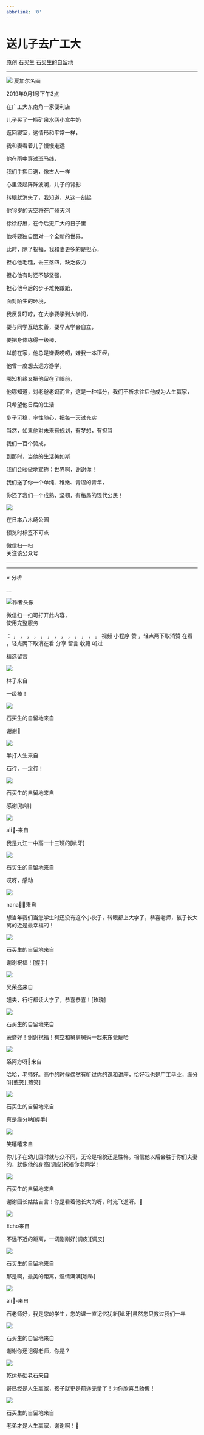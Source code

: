 ```yaml
---
abbrlink: '0'
---
```

#  送儿子去广工大

原创  石买生  [ 石买生的自留地 ](javascript:void\(0\);)

__ _ _ _ _

![](https://mmbiz.qpic.cn/mmbiz_jpg/hVNLue76EhibzBhfx5xytPXJkuG9Ieaibn4KfYpPftkObMSYfBElOz2mbLh2G1IBbK22nGVUaXwfibPA4wYH4Gjug/640?wx_fmt=jpeg)
夏加尔名画

2019年9月1号下午3点

在广工大东南角一家便利店

儿子买了一瓶矿泉水两小盒牛奶

返回寝室，这情形和平常一样，

我和妻看着儿子慢慢走远

他在雨中穿过斑马线，

我们手挥目送，像古人一样

心里泛起阵阵波澜，儿子的背影

转眼就消失了，我知道，从这一刻起

他18岁的天空将在广州天河

徐徐舒展，在今后更广大的日子里

他将要独自面对一个全新的世界，

此时，除了祝福，我和妻更多的是担心，

担心他毛糙，丢三落四，缺乏毅力

担心他有时还不够坚强，

担心他今后的步子难免踉跄，

面对陌生的环境，

我反复叮咛，在大学要学到大学问，

要与同学互助友善，要早点学会自立，

要把身体练得一级棒，

以前在家，他总是嫌妻唠叨，嫌我一本正经，

他曾一度想去远方游学，

哪知机缘又把他留在了眼前，

他哪知道，对老爸老妈而言，这是一种福分，我们不祈求往后他成为人生赢家，

只希望他日后的生活

步子沉稳，率性随心，把每一天过充实

当然，如果他对未来有规划，有梦想，有担当

我们一百个赞成，

到那时，当他的生活美如斯

我们会骄傲地宣称：世界啊，谢谢你！

我们送了你一个单纯、稚嫩、青涩的青年，

你还了我们一个成熟，坚韧，有格局的现代公民！

![](https://mmbiz.qpic.cn/mmbiz_jpg/hVNLue76EhibzBhfx5xytPXJkuG9IeaibnFn2NLsdd4ib8Fia5nBMlTb04qWCPLR5nmUU0ibxgxzYIkU9jv9QjJ7Nicg/640?wx_fmt=jpeg)

在日本八木崎公园

预览时标签不可点

微信扫一扫  
关注该公众号





****



****



×  分析

__

![作者头像](http://mmbiz.qpic.cn/mmbiz_png/hVNLue76EhibricgkQZeT964ria54dgJkqVBX9ibyvn7PmGOltlupHdVshOibeQZDSypqiaIBNKdw8cwXfXfBZkPVgVg/0?wx_fmt=png)

微信扫一扫可打开此内容，  
使用完整服务

：  ，  ，  ，  ，  ，  ，  ，  ，  ，  ，  ，  ，  。  视频  小程序  赞  ，轻点两下取消赞  在看  ，轻点两下取消在看
分享  留言  收藏  听过

精选留言

![](http://wx.qlogo.cn/mmopen/PiajxSqBRaEI6jREuKbiaHFq2PichpZEdGVDgcg8XiamuDIf7r8azoawm7J9Wc7IiaBLMocNA74YPialEL0LTvmlNqgQD9Azaj8eteAd0E84icialDTbCDicaFHicCEdWDQkiamQa3J/64)

林子来自

一级棒！

![](http://wx.qlogo.cn/mmhead/Q3auHgzwzM4ELPv9zSiaIDouClt0fOcfibXKFibPXptvGvnLVF6qUCyQg/64)

石买生的自留地来自

谢谢🤝

![](http://wx.qlogo.cn/mmopen/zGMQ7uVeU4U1RM48Pra4RxvmDrZSQ8FrW9u471fP5OxGab0bbFTT8lqJNq8nzACtsjZNJQHxT9icuUdL0uAspsibjhmAFibicWTCAS3CUKvia9tgq8D1fic0LibYyrHhwlxToVV/64)

半打人生来自

石行，一定行！

![](http://wx.qlogo.cn/mmhead/Q3auHgzwzM4ELPv9zSiaIDouClt0fOcfibXKFibPXptvGvnLVF6qUCyQg/64)

石买生的自留地来自

感谢[咖啡]

![](http://wx.qlogo.cn/mmopen/qE9MKluetOlHicCTIRiccJUXGJFkEbA9IGecrqy1iaN3w8phI2t0QCmTb6jQkNRgY4icUjF1WUSGGOKnzUphnTdjhfNNV8CLlJsAu53n4dCcybfA9BkXI0VWLTFnd89oMuHf/64)

ali🤖-来自

我是九江一中高一十三班的[呲牙]

![](http://wx.qlogo.cn/mmhead/Q3auHgzwzM4ELPv9zSiaIDouClt0fOcfibXKFibPXptvGvnLVF6qUCyQg/64)

石买生的自留地来自

哎呀，感动

![](http://wx.qlogo.cn/mmopen/zGMQ7uVeU4XhMx5xgjjYFmTqYl4DiaLibq3CDlAalYxYE833d9WleaAE4jXXrxdvAibSv4icLSsFw0R4LQ07ziaibBSTuAlgVHzlvVbZG0Z7icE0Gbk0zRc5EPov5X3DAmr17Y6/64)

nana🐯🐴来自

想当年我们当您学生时还没有这个小伙子，转眼都上大学了，恭喜老师，孩子长大离的近是最幸福的！

![](http://wx.qlogo.cn/mmhead/Q3auHgzwzM4ELPv9zSiaIDouClt0fOcfibXKFibPXptvGvnLVF6qUCyQg/64)

石买生的自留地来自

谢谢祝福！[握手]

![](http://wx.qlogo.cn/mmopen/zGMQ7uVeU4UHFF6s5FIoL6QCRicGuB5CLk99toG4ia7xwlb5X7JHAn5uYK44P4so3V7YmO9LiaJfW4eTV1Lz409shEQABmg68bm/64)

吴荣盛来自

姐夫，行行都读大学了，恭喜恭喜！[玫瑰]

![](http://wx.qlogo.cn/mmhead/Q3auHgzwzM4ELPv9zSiaIDouClt0fOcfibXKFibPXptvGvnLVF6qUCyQg/64)

石买生的自留地来自

荣盛好！谢谢祝福！有空和舅舅舅妈一起来东莞玩哈

![](http://wx.qlogo.cn/mmopen/qE9MKluetOnX28HcCru92xHgTE6U0AZ1K9MuGpMyJwibpOe6FKicNowfjSlWjH8l5slWk0Qtr02SOykg1Wt8VB82FxCN4QGGEYzZwMuSA3Od3WHxZT8gtNnmEeZNIfjfZv/64)

系阿方呀🐾来自

哈哈，老师好。高中的时候偶然有听过你的课和讲座，恰好我也是广工毕业，缘分呀[憨笑][憨笑]

![](http://wx.qlogo.cn/mmhead/Q3auHgzwzM4ELPv9zSiaIDouClt0fOcfibXKFibPXptvGvnLVF6qUCyQg/64)

石买生的自留地来自

真是缘分呐[握手]

![](http://wx.qlogo.cn/mmopen/Tk1iciaI19LTaVJzIEHjgPh0HEKkZeBzvQ4K1aiamKCx3l6LOr1yNKbibGBzBFfoaSiakiaKDbYYB7mb4f6Qqa3QXtQx6fA2kWDb2j/64)

笑嘻嘻来自

你儿子在幼儿园时就与众不同，无论是相貌还是性格。相信他以后会胜于你们夫妻的，就像他的身高[调皮]祝福你老同学！

![](http://wx.qlogo.cn/mmhead/Q3auHgzwzM4ELPv9zSiaIDouClt0fOcfibXKFibPXptvGvnLVF6qUCyQg/64)

石买生的自留地来自

谢谢园长姑姑吉言！你是看着他长大的呀，时光飞逝呀。🤝

![](http://wx.qlogo.cn/mmopen/qE9MKluetOkw7TAEGZuR5S4OjY0Z7ViaHmbcibFoCE638y7OxlqYSwxUBgnQlSr27FYAV9sibKHtiaEYric7A1NMoILZxG8a7OxkY/64)

Echo来自

不远不近的距离，一切刚刚好[调皮][调皮]

![](http://wx.qlogo.cn/mmhead/Q3auHgzwzM4ELPv9zSiaIDouClt0fOcfibXKFibPXptvGvnLVF6qUCyQg/64)

石买生的自留地来自

那是啊，最美的距离，温情满满[咖啡]

![](http://wx.qlogo.cn/mmopen/qE9MKluetOlHicCTIRiccJUXGJFkEbA9IGecrqy1iaN3w8phI2t0QCmTb6jQkNRgY4icUjF1WUSGGOKnzUphnTdjhfNNV8CLlJsAu53n4dCcybfA9BkXI0VWLTFnd89oMuHf/64)

ali🤖-来自

石老师好，我是您的学生，您的课一直记忆犹新[呲牙]虽然您只教过我们一年

![](http://wx.qlogo.cn/mmhead/Q3auHgzwzM4ELPv9zSiaIDouClt0fOcfibXKFibPXptvGvnLVF6qUCyQg/64)

石买生的自留地来自

谢谢你还记得老师，你是？

![](http://wx.qlogo.cn/mmopen/Qt20qX8fhAXfDfvKoT13kgmBFwHia4UmALv9icSbkSQOyKohAMWWYicOcr0hwMwzNicAy47GIxS3sxtoXFrjLU4RBIq5MOGuv6Zf/64)

乾运基础老石来自

哥已经是人生赢家，孩子就更是前途无量了！为你欣喜且骄傲！

![](http://wx.qlogo.cn/mmhead/Q3auHgzwzM4ELPv9zSiaIDouClt0fOcfibXKFibPXptvGvnLVF6qUCyQg/64)

石买生的自留地来自

老弟才是人生赢家，谢谢啊！🤝

